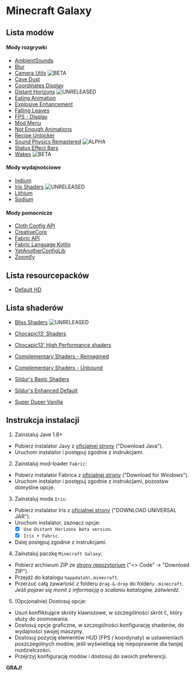 # Minecraft Galaxy

## Lista modów

#### Mody rozgrywki

- [AmbientSounds](https://modrinth.com/mod/ambientsounds)
- [Blur](https://modrinth.com/mod/blur-fabric)
- [Camera Utils](https://modrinth.com/mod/camera-utils) ![BETA](https://img.shields.io/badge/BETA-orange?style=flat-square)
- [Cave Dust](https://modrinth.com/mod/cave-dust)
- [Coordinates Display](https://modrinth.com/mod/coordinates-display)
- [Distant Horizons](https://modrinth.com/mod/distanthorizons) ![UNRELEASED](https://img.shields.io/badge/UNRELEASED-violet?style=flat-square)
- [Eating Animation](https://modrinth.com/mod/eating-animation)
- [Explosive Enhancement](https://modrinth.com/mod/explosive-enhancement)
- [Falling Leaves](https://modrinth.com/mod/fallingleaves)
- [FPS - Display](https://modrinth.com/mod/fpsdisplay)
- [Mod Menu](https://modrinth.com/mod/modmenu)
- [Not Enough Animations](https://modrinth.com/mod/not-enough-animations)
- [Recipe Unlocker](https://modrinth.com/mod/recipes)
- [Sound Physics Remastered](https://modrinth.com/mod/sound-physics-remastered) ![ALPHA](https://img.shields.io/badge/ALPHA-red?style=flat-square)
- [Status Effect Bars](https://modrinth.com/mod/status-effect-bars)
- [Wakes](https://modrinth.com/mod/wakes) ![BETA](https://img.shields.io/badge/BETA-orange?style=flat-square)

#### Mody wydajnościowe 

- [Indium](https://modrinth.com/mod/indium)
- [Iris Shaders](https://modrinth.com/mod/iris) ![UNRELEASED](https://img.shields.io/badge/UNRELEASED-violet?style=flat-square)
- [Lithium](https://modrinth.com/mod/lithium)
- [Sodium](https://modrinth.com/mod/sodium)

#### Mody pomocnicze

- [Cloth Config API](https://modrinth.com/mod/cloth-config)
- [CreativeCore](https://modrinth.com/mod/creativecore)
- [Fabric API](https://modrinth.com/mod/fabric-api)
- [Fabric Language Kotlin](https://modrinth.com/mod/fabric-language-kotlin)
- [YetAnotherConfigLib](https://modrinth.com/mod/yacl)
- [Zoomify](https://modrinth.com/mod/zoomify)

## Lista resourcepacków

- [Default HD](https://www.curseforge.com/minecraft/texture-packs/default-hd)

## Lista shaderów

- [Bliss Shaders](https://modrinth.com/shader/bliss-shader) ![UNRELEASED](https://img.shields.io/badge/UNRELEASED-violet?style=flat-square)
- [Chocapic13' Shaders](https://www.curseforge.com/minecraft/shaders/chocapic13-shaders)
- [Chocapic13' High Performance shaders](https://www.curseforge.com/minecraft/shaders/chocapic13-high-performance-shaders)

- [Complementary Shaders - Reimagined](https://modrinth.com/shader/complementary-reimagined)
- [Complementary Shaders - Unbound](https://modrinth.com/shader/complementary-unbound)
- [Sildur's Basic Shaders](https://www.curseforge.com/minecraft/shaders/sildurs-basic-shaders)
- [Sildur's Enhanced Default](https://www.curseforge.com/minecraft/shaders/sildurs-enhanced-default)
- [Super Duper Vanilla](https://modrinth.com/shader/super-duper-vanilla)

## Instrukcja instalacji

1. Zainstaluj Jave 1.8+

- Pobierz instalator Javy z [oficjalnej strony](https://www.java.com/download/ie_manual.jsp) ("Download Java").
- Uruchom instalator i postępuj zgodnie z instrukcjami.

2. Zainstaluj mod-loader `Fabric`:

- Pobierz instalator Fabrica z [oficjalnej strony](https://fabricmc.net/use/installer/) ("Download for Windows").
- Uruchom instalator i postępuj zgodnie z instrukcjami, pozostaw domyślne opcje.

3. Zainstaluj moda `Iris`:

- Pobierz instalator Iris z [oficjalnej strony](https://irisshaders.dev/download) ("DOWNLOAD UNIVERSAL JAR").
- Uruchom instalator, zaznacz opcje:
    - [x] `Use Distant Horizons beta version`.
    - [x] `Iris + Fabric`.
- Dalej postępuj zgodnie z instrukcjami.

4. Zainstaluj paczkę `Minecraft Galaxy`:

- Pobierz archiwum ZIP ze [strony repozytorium](https://github.com/arklanq/minecraft-galaxy) ("<> Code" -> "Download ZIP").
- Przejdź do katalogu `%appdata%\.minecraft`.
- Przerzuć całą zawartość z folderu `drag-&-drop` do folderu `.minecraft`. *Jeśli pojawi się monit z informacją o scalaniu katalogów, zatwierdź.*

5. (Opcjonalnie) Dostosuj opcje:

- Usuń konfliktujące skróty klawiszowe, w szczególności skrót <kbd>C</kbd>, który służy do zoomowania.
- Dostosuj opcje graficzne, w szczególności konfigurację shaderów, do wydajności swojej maszyny.
- Dostosuj pozycję elementów HUD (FPS / koordynaty) w ustawieniach poszczególnych modów, jeśli wyświetlają się niepoprawnie dla twojej rozdzielczości.
- Przejrzyj konfigurację modów i dostosuj do swoich preferencji.

**GRAJ!**